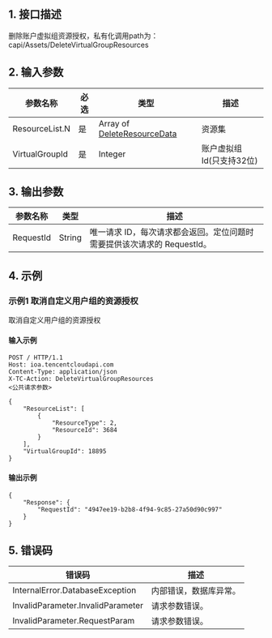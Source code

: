 ## 1. 接口描述




删除账户虚拟组资源授权，私有化调用path为：capi/Assets/DeleteVirtualGroupResources

## 2. 输入参数


| 参数名称 | 必选 | 类型 | 描述 |
|---------|---------|---------|---------|
| ResourceList.N | 是 | Array of [DeleteResourceData](/开放API/云规范接口/版本：2022-06-01/数据结构.md#DeleteResourceData) | 资源集 |
| VirtualGroupId | 是 | Integer | 账户虚拟组Id(只支持32位) |

## 3. 输出参数

| 参数名称 | 类型 | 描述 |
|---------|---------|---------|
| RequestId | String | 唯一请求 ID，每次请求都会返回。定位问题时需要提供该次请求的 RequestId。|

## 4. 示例

### 示例1 取消自定义用户组的资源授权

取消自定义用户组的资源授权

#### 输入示例

```
POST / HTTP/1.1
Host: ioa.tencentcloudapi.com
Content-Type: application/json
X-TC-Action: DeleteVirtualGroupResources
<公共请求参数>

{
	"ResourceList": [
		{
			"ResourceType": 2,
			"ResourceId": 3684
		}
	],
	"VirtualGroupId": 18895
}
```

#### 输出示例

```
{
    "Response": {
        "RequestId": "4947ee19-b2b8-4f94-9c85-27a50d90c997"
    }
}
```












## 5. 错误码


| 错误码 | 描述 |
|---------|---------|
| InternalError.DatabaseException | 内部错误，数据库异常。 |
| InvalidParameter.InvalidParameter | 请求参数错误。 |
| InvalidParameter.RequestParam | 请求参数错误。 |
